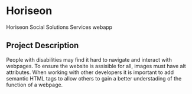 # Horiseon
Horiseon Social Solutions Services webapp

## Project Description
People with disabilities may find it hard to navigate and interact with webpages. To ensure the website is assisible for all, images must have alt attributes.
When working with other developers it is important to add semantic HTML tags to allow others to gain a better understading of the function of a webpage.
